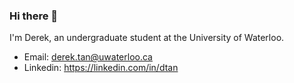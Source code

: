 ### Hi there 👋

I'm Derek, an undergraduate student at the University of Waterloo.

- Email: derek.tan@uwaterloo.ca
- Linkedin: https://linkedin.com/in/dtan
